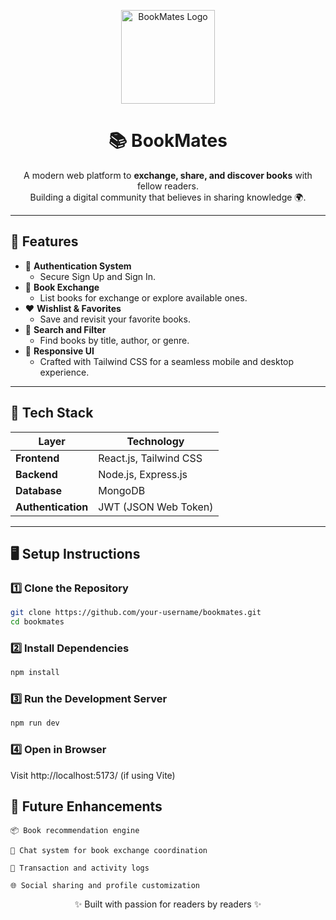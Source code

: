 <p align="center">
  <img src="./frontend/src/assets/Bookmates.mp4" alt="BookMates Logo" width="150" />
</p>

<h1 align="center">📚 BookMates</h1>

<p align="center">
  A modern web platform to <b>exchange, share, and discover books</b> with fellow readers.  
  <br>
  Building a digital community that believes in sharing knowledge 🌍.
</p>

---

## 🚀 Features

- 🔐 **Authentication System**
  - Secure Sign Up and Sign In.
- 📖 **Book Exchange**
  - List books for exchange or explore available ones.
- ❤️ **Wishlist & Favorites**
  - Save and revisit your favorite books.
- 🔎 **Search and Filter**
  - Find books by title, author, or genre.
- 📱 **Responsive UI**
  - Crafted with Tailwind CSS for a seamless mobile and desktop experience.

---

## 🧩 Tech Stack

| Layer | Technology |
|-------|-------------|
| **Frontend** | React.js, Tailwind CSS |
| **Backend** | Node.js, Express.js |
| **Database** | MongoDB |
| **Authentication** | JWT (JSON Web Token) |

---

## 🖥️ Setup Instructions

### 1️⃣ Clone the Repository
```bash
git clone https://github.com/your-username/bookmates.git
cd bookmates
```
### 2️⃣ Install Dependencies
```bash
npm install
```

### 3️⃣ Run the Development Server
```bash
npm run dev
```

### 4️⃣ Open in Browser
Visit http://localhost:5173/ (if using Vite)

  ## 🌟 Future Enhancements

    📦 Book recommendation engine

    💬 Chat system for book exchange coordination

    🧾 Transaction and activity logs

    🌐 Social sharing and profile customization

<p align="center">✨ Built with passion for readers by readers ✨</p>
